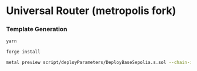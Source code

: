 # Universal Router (metropolis fork)

### Template Generation

```bash
yarn

forge install

metal preview script/deployParameters/DeployBaseSepolia.s.sol --chain-id 84532
```